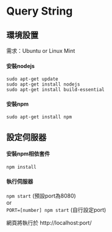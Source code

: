 # Query String

## 環境設置

需求：Ubuntu or Linux Mint

#### 安裝nodejs
`sudo apt-get update` </br>
`sudo apt-get install nodejs` </br>
`sudo apt-get install build-essential` </br>

#### 安裝npm
`sudo apt-get install npm`

## 設定伺服器

#### 安裝npm相依套件
`npm install`

#### 執行伺服器
`npm start`    (預設port為8080) </br>
or </br>
`PORT=[number] npm start` (自行設定port)

網頁將執行於 http://localhost:port/
    
